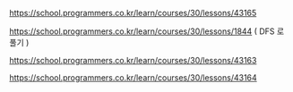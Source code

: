 https://school.programmers.co.kr/learn/courses/30/lessons/43165

https://school.programmers.co.kr/learn/courses/30/lessons/1844 ( DFS 로 풀기 )

https://school.programmers.co.kr/learn/courses/30/lessons/43163

https://school.programmers.co.kr/learn/courses/30/lessons/43164

